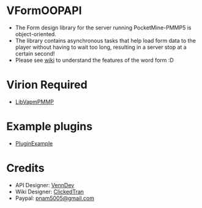 # VFormOOPAPI
- The Form design library for the server running PocketMine-PMMP5 is object-oriented.
- The library contains asynchronous tasks that help load form data to the player without having to wait too long, resulting in a server stop at a certain second!
- Please see [wiki](https://github.com/VennDev/VFormOOPAPI/wiki) to understand the features of the word form :D

# Virion Required
- [LibVapmPMMP](https://github.com/VennDev/LibVapmPMMP)

# Example plugins
- [PluginExample](https://github.com/VennDev/TestVForm)

# Credits
- API Designer: [VennDev](https://github.com/VennDev)
- Wiki Designer: [ClickedTran](https://github.com/ClickedTran)
- Paypal: pnam5005@gmail.com

